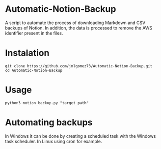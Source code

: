 # Automatic-Notion-Backup
A script to automate the process of downloading Markdown and CSV backups of Notion. In addition, the data is processed to remove the AWS identifier present in the files.

# Instalation
```
git clone https://github.com/jmlgomez73/Automatic-Notion-Backup.git
cd Automatic-Notion-Backup
```

# Usage

```
python3 notion_backup.py "target_path"
```

# Automating backups

In Windows it can be done by creating a scheduled task with the Windows task scheduler.
In Linux using cron for example.
